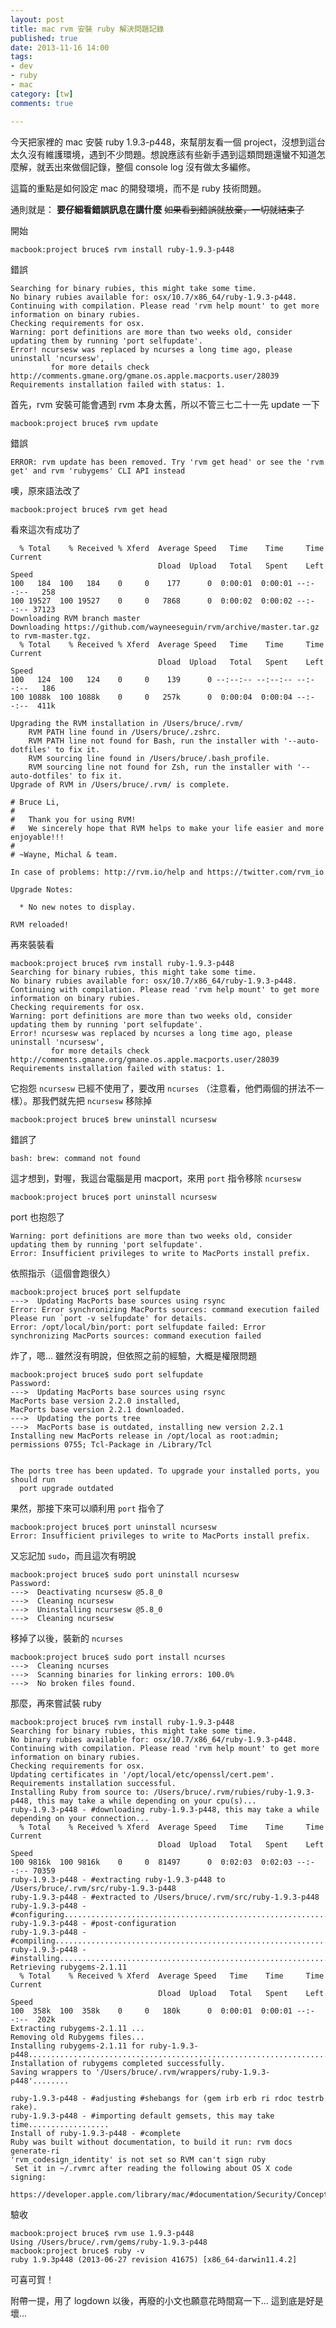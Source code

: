 ```yaml
---
layout: post
title: mac rvm 安裝 ruby 解決問題記錄
published: true
date: 2013-11-16 14:00
tags:
- dev
- ruby
- mac
category: [tw]
comments: true

---
```

今天把家裡的 mac 安裝 ruby 1.9.3-p448，來幫朋友看一個 project，沒想到這台太久沒有維護環境，遇到不少問題。想說應該有些新手遇到這類問題還蠻不知道怎麼解，就丟出來做個記錄，整個 console log 沒有做太多編修。

這篇的重點是如何設定 mac 的開發環境，而不是 ruby 技術問題。

通則就是： **要仔細看錯誤訊息在講什麼** ~~如果看到錯誤就放棄，一切就結束了~~

開始

    macbook:project bruce$ rvm install ruby-1.9.3-p448

<!--more-->

錯誤

    Searching for binary rubies, this might take some time.
    No binary rubies available for: osx/10.7/x86_64/ruby-1.9.3-p448.
    Continuing with compilation. Please read 'rvm help mount' to get more information on binary rubies.
    Checking requirements for osx.
    Warning: port definitions are more than two weeks old, consider updating them by running 'port selfupdate'.
    Error! ncursesw was replaced by ncurses a long time ago, please uninstall 'ncursesw',
             for more details check http://comments.gmane.org/gmane.os.apple.macports.user/28039
    Requirements installation failed with status: 1.

首先，rvm 安裝可能會遇到 rvm 本身太舊，所以不管三七二十一先 update 一下

    macbook:project bruce$ rvm update

錯誤

    ERROR: rvm update has been removed. Try 'rvm get head' or see the 'rvm get' and rvm 'rubygems' CLI API instead

噢，原來語法改了

    macbook:project bruce$ rvm get head

看來這次有成功了

      % Total    % Received % Xferd  Average Speed   Time    Time     Time  Current
                                     Dload  Upload   Total   Spent    Left  Speed
    100   184  100   184    0     0    177      0  0:00:01  0:00:01 --:--:--   258
    100 19527  100 19527    0     0   7868      0  0:00:02  0:00:02 --:--:-- 37123
    Downloading RVM branch master
    Downloading https://github.com/wayneeseguin/rvm/archive/master.tar.gz to rvm-master.tgz.
      % Total    % Received % Xferd  Average Speed   Time    Time     Time  Current
                                     Dload  Upload   Total   Spent    Left  Speed
    100   124  100   124    0     0    139      0 --:--:-- --:--:-- --:--:--   186
    100 1088k  100 1088k    0     0   257k      0  0:00:04  0:00:04 --:--:--  411k

    Upgrading the RVM installation in /Users/bruce/.rvm/
        RVM PATH line found in /Users/bruce/.zshrc.
        RVM PATH line not found for Bash, run the installer with '--auto-dotfiles' to fix it.
        RVM sourcing line found in /Users/bruce/.bash_profile.
        RVM sourcing line not found for Zsh, run the installer with '--auto-dotfiles' to fix it.
    Upgrade of RVM in /Users/bruce/.rvm/ is complete.

    # Bruce Li,
    #
    #   Thank you for using RVM!
    #   We sincerely hope that RVM helps to make your life easier and more enjoyable!!!
    #
    # ~Wayne, Michal & team.

    In case of problems: http://rvm.io/help and https://twitter.com/rvm_io

    Upgrade Notes:

      * No new notes to display.

    RVM reloaded!

再來裝裝看

    macbook:project bruce$ rvm install ruby-1.9.3-p448
    Searching for binary rubies, this might take some time.
    No binary rubies available for: osx/10.7/x86_64/ruby-1.9.3-p448.
    Continuing with compilation. Please read 'rvm help mount' to get more information on binary rubies.
    Checking requirements for osx.
    Warning: port definitions are more than two weeks old, consider updating them by running 'port selfupdate'.
    Error! ncursesw was replaced by ncurses a long time ago, please uninstall 'ncursesw',
             for more details check http://comments.gmane.org/gmane.os.apple.macports.user/28039
    Requirements installation failed with status: 1.

它抱怨 `ncursesw` 已經不使用了，要改用 `ncurses` （注意看，他們兩個的拼法不一樣）。那我們就先把 `ncursesw` 移除掉

    macbook:project bruce$ brew uninstall ncursesw

錯誤了

    bash: brew: command not found

這才想到，對喔，我這台電腦是用 macport，來用 `port` 指令移除 `ncursesw`

    macbook:project bruce$ port uninstall ncursesw

port 也抱怨了

    Warning: port definitions are more than two weeks old, consider updating them by running 'port selfupdate'.
    Error: Insufficient privileges to write to MacPorts install prefix.

依照指示（這個會跑很久）

    macbook:project bruce$ port selfupdate
    --->  Updating MacPorts base sources using rsync
    Error: Error synchronizing MacPorts sources: command execution failed
    Please run `port -v selfupdate' for details.
    Error: /opt/local/bin/port: port selfupdate failed: Error synchronizing MacPorts sources: command execution failed

炸了，嗯... 雖然沒有明說，但依照之前的經驗，大概是權限問題

    macbook:project bruce$ sudo port selfupdate
    Password:
    --->  Updating MacPorts base sources using rsync
    MacPorts base version 2.2.0 installed,
    MacPorts base version 2.2.1 downloaded.
    --->  Updating the ports tree
    --->  MacPorts base is outdated, installing new version 2.2.1
    Installing new MacPorts release in /opt/local as root:admin; permissions 0755; Tcl-Package in /Library/Tcl


    The ports tree has been updated. To upgrade your installed ports, you should run
      port upgrade outdated

果然，那接下來可以順利用 `port` 指令了

    macbook:project bruce$ port uninstall ncursesw
    Error: Insufficient privileges to write to MacPorts install prefix.

又忘記加 `sudo`，而且這次有明說

    macbook:project bruce$ sudo port uninstall ncursesw
    Password:
    --->  Deactivating ncursesw @5.8_0
    --->  Cleaning ncursesw
    --->  Uninstalling ncursesw @5.8_0
    --->  Cleaning ncursesw

移掉了以後，裝新的 `ncurses`

    macbook:project bruce$ sudo port install ncurses
    --->  Cleaning ncurses
    --->  Scanning binaries for linking errors: 100.0%
    --->  No broken files found.

那麼，再來嘗試裝 ruby

    macbook:project bruce$ rvm install ruby-1.9.3-p448
    Searching for binary rubies, this might take some time.
    No binary rubies available for: osx/10.7/x86_64/ruby-1.9.3-p448.
    Continuing with compilation. Please read 'rvm help mount' to get more information on binary rubies.
    Checking requirements for osx.
    Updating certificates in '/opt/local/etc/openssl/cert.pem'.
    Requirements installation successful.
    Installing Ruby from source to: /Users/bruce/.rvm/rubies/ruby-1.9.3-p448, this may take a while depending on your cpu(s)...
    ruby-1.9.3-p448 - #downloading ruby-1.9.3-p448, this may take a while depending on your connection...
      % Total    % Received % Xferd  Average Speed   Time    Time     Time  Current
                                     Dload  Upload   Total   Spent    Left  Speed
    100 9816k  100 9816k    0     0  81497      0  0:02:03  0:02:03 --:--:-- 70359
    ruby-1.9.3-p448 - #extracting ruby-1.9.3-p448 to /Users/bruce/.rvm/src/ruby-1.9.3-p448
    ruby-1.9.3-p448 - #extracted to /Users/bruce/.rvm/src/ruby-1.9.3-p448
    ruby-1.9.3-p448 - #configuring....................................................................................................................................................................................................................................................................................................................................................................................................................................................................
    ruby-1.9.3-p448 - #post-configuration
    ruby-1.9.3-p448 - #compiling..................................................................................................................................................................................................................................................................................................................................................................................................................................................................................................................................................................................................................................
    ruby-1.9.3-p448 - #installing.....................................................................................................................................
    Retrieving rubygems-2.1.11
      % Total    % Received % Xferd  Average Speed   Time    Time     Time  Current
                                     Dload  Upload   Total   Spent    Left  Speed
    100  358k  100  358k    0     0   180k      0  0:00:01  0:00:01 --:--:--  202k
    Extracting rubygems-2.1.11 ...
    Removing old Rubygems files...
    Installing rubygems-2.1.11 for ruby-1.9.3-p448.......................................................................................................................................................................................................................................
    Installation of rubygems completed successfully.
    Saving wrappers to '/Users/bruce/.rvm/wrappers/ruby-1.9.3-p448'........

    ruby-1.9.3-p448 - #adjusting #shebangs for (gem irb erb ri rdoc testrb rake).
    ruby-1.9.3-p448 - #importing default gemsets, this may take time..................
    Install of ruby-1.9.3-p448 - #complete
    Ruby was built without documentation, to build it run: rvm docs generate-ri
    'rvm_codesign_identity' is not set so RVM can't sign ruby
     Set it in ~/.rvmrc after reading the following about OS X code signing:
     https://developer.apple.com/library/mac/#documentation/Security/Conceptual/CodeSigningGuide/Introduction/Introduction.html

驗收

    macbook:project bruce$ rvm use 1.9.3-p448
    Using /Users/bruce/.rvm/gems/ruby-1.9.3-p448
    macbook:project bruce$ ruby -v
    ruby 1.9.3p448 (2013-06-27 revision 41675) [x86_64-darwin11.4.2]

可喜可賀！


附帶一提，用了 logdown 以後，再廢的小文也願意花時間寫一下... 這到底是好是壞...
